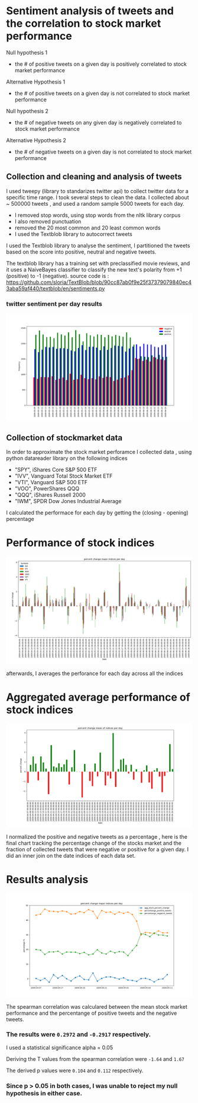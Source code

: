 # Sentiment analysis of tweets and the correlation to stock market performance

Null hypothesis 1
- the # of positive tweets on a given day is positively correlated to stock market performance

Alternative Hypothesis 1
- the # of positive tweets on a given day is not correlated to stock market performance

Null hypothesis 2
- the # of negative tweets on any given day is negatively correlated to stock market performance

Alternative Hypothesis 2
- the # of negative tweets on a given day is not correlated to stock market performance

## Collection and cleaning and analysis of tweets

I used tweepy (library to standarizes twitter api) to collect twitter data for a specific time range.
I took several steps to clean the data. I collected about ~ 500000 tweets , and used a random sample 5000 tweets for each day.

- I removed stop words, using stop words from the nltk library corpus
- I also removed punctuation 
- removed the 20 most common and 20 least common words
- I used the Textblob library to autocorrect tweets 

I used the Textblob library to analyse the sentiment, I partitioned the tweets based on the score into positive, neutral and negative tweets. 

The textblob library has a training set with preclassified movie reviews, and it uses a NaiveBayes classifier to classify the new text's polarity from +1 (positive) to -1 (negative). 
source code is : https://github.com/sloria/TextBlob/blob/90cc87ab0f9e25f37379079840ec43aba59af440/textblob/en/sentiments.py


### twitter sentiment per day results

![alt text](https://github.com/red-starter/capstone/blob/master/graphs/better_chart.png)

## Collection of stockmarket data
In order to approximate the stock market perforamce I collected data , using python datareader library on the following indices 
- "SPY", iShares Core S&P 500 ETF 
- "IVV", Vanguard Total Stock Market ETF 
- "VTI", Vanguard S&P 500 ETF 
- "VOO", PowerShares QQQ 
- "QQQ", iShares Russell 2000 
- "IWM", SPDR Dow Jones Industrial Average 

I calculated the performace for each day by getting the (closing - opening) percentage

# Performance of stock indices
![alt text](https://github.com/red-starter/capstone/blob/master/graphs/each_index_change.png)

afterwards, I averages the perforance for each day across all the indices

# Aggregated average performance of stock indices
![alt text](https://github.com/red-starter/capstone/blob/master/graphs/percent_change.png)

I normalized the positive and negative tweets as a percentage , here is the final chart tracking the percentage change of the stocks market and the fraction of collected tweets that were negative or positive for a given day. I did an inner join on the date indices of each data set.

# Results analysis
![alt text](https://github.com/red-starter/capstone/blob/master/graphs/alllinestogether.png)

The spearman correlation was calculared between the mean stock market performance and the percentange of positive tweets and the negative tweets.  

### The results were `0.2972` and `-0.2917` respectively. 

I used a statistical significance alpha = 0.05

Deriving the T values from the spearman correlation were `-1.64` and `1.67` 

The derived p values were `0.104` and `0.112` respectively.

### Since p > 0.05 in both cases,  I was unable to reject my null hypothesis in either case.
